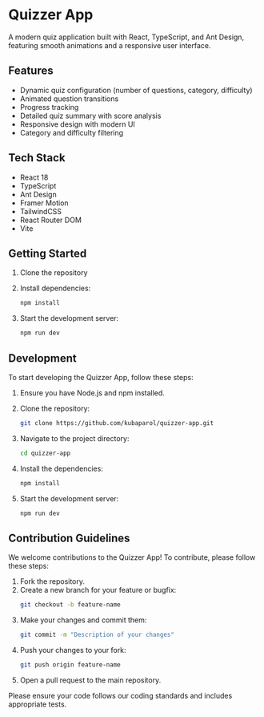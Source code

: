 # Quizzer App

A modern quiz application built with React, TypeScript, and Ant Design, featuring smooth animations and a responsive user interface.

## Features

- Dynamic quiz configuration (number of questions, category, difficulty)
- Animated question transitions
- Progress tracking
- Detailed quiz summary with score analysis
- Responsive design with modern UI
- Category and difficulty filtering

## Tech Stack

- React 18
- TypeScript
- Ant Design
- Framer Motion
- TailwindCSS
- React Router DOM
- Vite

## Getting Started

1. Clone the repository

2. Install dependencies:
   ```bash
   npm install
   ```
3. Start the development server:
   ```bash
   npm run dev
   ```

## Development

To start developing the Quizzer App, follow these steps:

1. Ensure you have Node.js and npm installed.

2. Clone the repository:

   ```bash
   git clone https://github.com/kubaparol/quizzer-app.git
   ```

3. Navigate to the project directory:

   ```bash
   cd quizzer-app
   ```

4. Install the dependencies:
   ```bash
   npm install
   ```
5. Start the development server:
   ```bash
   npm run dev
   ```

## Contribution Guidelines

We welcome contributions to the Quizzer App! To contribute, please follow these steps:

1. Fork the repository.
2. Create a new branch for your feature or bugfix:
   ```bash
   git checkout -b feature-name
   ```
3. Make your changes and commit them:
   ```bash
   git commit -m "Description of your changes"
   ```
4. Push your changes to your fork:
   ```bash
   git push origin feature-name
   ```
5. Open a pull request to the main repository.

Please ensure your code follows our coding standards and includes appropriate tests.
